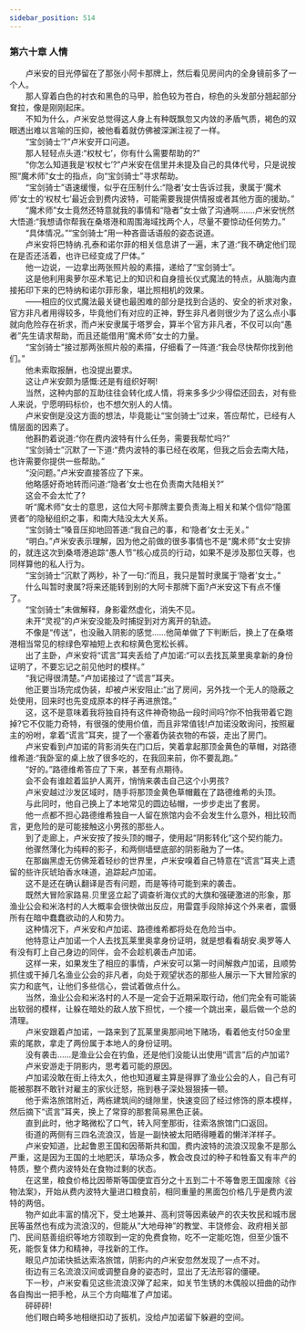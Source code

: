 ```yaml
---
sidebar_position: 514
---
```

### 第六十章 人情  


　　卢米安的目光停留在了那张小阿卡那牌上，然后看见房间内的全身镜前多了一个人。  
　　那人穿着白色的衬衣和黑色的马甲，脸色较为苍白，棕色的头发部分翘起部分耷拉，像是刚刚起床。  
　　不知为什么，卢米安总觉得这人身上有种既飘忽又内敛的矛盾气质，褐色的双眼透出难以言喻的压抑，被他看着就仿佛被深渊注视了一样。  
　　“宝剑骑士’?”卢米安开口问道。  
　　那人轻轻点头道:“权杖七’，你有什么需要帮助的?”  
　　“你怎么知道我是‘权杖七’?”卢米安在信里并未提及自己的具体代号，只是说按照“魔术师”女士的指点，向“宝剑骑士”寻求帮助。  
　　“宝剑骑士”语速缓慢，似乎在压制什么:“隐者’女士告诉过我，隶属于‘魔术师’女士的‘权杖七’最近会到费内波特，可能需要我提供情报或者其他方面的援助。”  
　　“魔术师”女士竟然还特意就我的事情和“隐者”女士做了沟通啊.…...卢米安恍然大悟道:“我想请你帮我在桑塔港和周围海域找两个人，尽量不要惊动任何势力。”  
　　“具体情况。”“宝剑骑士”用一种吝啬话语般的姿态说道。  
　　卢米安将巴特纳.孔泰和诺尔菲的相关信息讲了一遍，末了道:“我不确定他们现在是否还活着，也许已经变成了尸体。”  
　　他一边说，一边拿出两张照片般的素描，递给了“宝剑骑士”。  
　　这是他利用奥萝尔巫术笔记上的知识和自身擅长仪式魔法的特点，从脑海内直接拓印下来的巴特纳和诺尔菲形象，堪比照相机的效果。  
　　——相应的仪式魔法最关键也最困难的部分是找到合适的、安全的祈求对象，官方非凡者用得较多，毕竟他们有对应的正神，野生非凡者则很少为了这么点小事就向危险存在祈求，而卢米安隶属于塔罗会，算半个官方非凡者，不仅可以向“愚者”先生请求帮助，而且还能借用“魔术师”女士的力量。  
　　“宝剑骑士”接过那两张照片般的素描，仔细看了一阵道:“我会尽快帮你找到他们。”  
　　他未索取报酬，也没提出要求。  
　　这让卢米安颇为感慨:还是有组织好啊!  
　　当然，这种内部的互助往往会转化成人情，将来多多少少得偿还回去，对有些人来说，宁愿明码标价，也不想欠别人的人情。  
　　卢米安倒是没这方面的想法，毕竟能让“宝剑骑士”过来，答应帮忙，已经有人情层面的因素了。  
　　他斟酌着说道:“你在费内波特有什么任务，需要我帮忙吗?”  
　　“宝剑骑士”沉默了一下道:“费内波特的事已经在收尾，但我之后会去南大陆，也许需要你提供一些帮助。”  
　　“没问题。”卢米安直接答应了下来。  
　　他略感好奇地转而问道:“隐者’女士也在负责南大陆相关?”  
　　这会不会太忙了?  
　　听“魔术师”女士的意思，这位大阿卡那牌主要负责海上相关和某个信仰“隐匿贤者”的隐秘组织之事，和南大陆没太大关系。  
　　“宝剑骑士”嗓音压抑地回答道:“我自己的事，和‘隐者’女士无关。”  
　　“明白。”卢米安表示理解，因为他之前做的很多事情也不是“魔术师”女士安排的，就连这次到桑塔港追踪“愚人节”核心成员的行动，如果不是涉及那位天尊，也同样算他的私人行为。  
　　“宝剑骑士”沉默了两秒，补了一句:“而且，我只是暂时隶属于‘隐者’女士。”  
　　什么叫暂时隶属?将来还能转到别的大阿卡那牌下面?卢米安这下有点不懂了。  
　　“宝剑骑士”未做解释，身影霍然虚化，消失不见。  
　　未开“灵视”的卢米安没能及时捕捉到对方离开的轨迹。  
　　不像是“传送”，也没融入阴影的感觉……他简单做了下判断后，换上了在桑塔港相当常见的棕绿色窄袖短上衣和棕黄色宽松长裤。  
　　出了主卧，卢米安将“谎言”耳夹丢给了卢加诺:“可以去找瓦莱里奥拿新的身份证明了，不要忘记之前见他时的模样。”  
　　“我记得很清楚。”卢加诺接过了“谎言”耳夹。  
　　他正要当场完成伪装，却被卢米安阻止:“出了房间，另外找一个无人的隐蔽之处使用，回来时也先变成原本的样子再进旅馆。”  
　　这，这不是意味着我将独自持有这件神奇物品一段时间吗?你不怕我带着它跑掉?它不仅能力奇特，有很强的使用价值，而且非常值钱!卢加诺没敢询问，按照雇主的吩咐，拿着“谎言”耳夹，提了一个塞着伪装衣物的布袋，走出了房门。  
　　卢米安看到卢加诺的背影消失在门口后，笑着拿起那顶金黄色的草帽，对路德维希道:“我卧室的桌上放了很多吃的，在我回来前，你不要乱跑。”  
　　“好的。”路德维希答应了下来，甚至有点期待。  
　　会不会有谁趁着监护人离开，悄悄来袭击自己这个小男孩?  
　　卢米安越过沙发区域时，随手将那顶金黄色草帽戴在了路德维希的头顶。  
　　与此同时，他自己换上了本地常见的圆边毡帽，一步步走出了套房。  
　　他一点都不担心路德维希独自一人留在旅馆内会不会发生什么意外，相比较而言，更危险的是可能接触这小男孩的那些人。  
　　到了走廊上，卢米安按了按头顶的帽子，使用起“阴影转化”这个契约能力。  
　　他骤然薄化为纯粹的影子，和两侧墙壁底部的阴影融为了一体。  
　　在那幽黑虚无仿佛笼着轻纱的世界里，卢米安嗅着自己特意在“谎言”耳夹上遗留的些许灰琥珀香水味道，追踪起卢加诺。  
　　这不是还在确认翻译是否有问题，而是等待可能到来的袭击。  
　　既然大冒险家路易.贝里竖立起了调查祈海仪式的大旗和强硬激进的形象，那渔业公会和米洛村的人大概率会很快做出反应，用雷霆手段除掉这个外来者，震慑所有在暗中蠢蠢欲动的人和势力。  
　　这种情况下，卢米安和卢加诺、路德维希都将处在危险当中。  
　　他特意让卢加诺一个人去找瓦莱里奥拿身份证明，就是想看看胡安.奥罗等人有没有盯上自己身边的同伴，会不会趁机袭击卢加诺。  
　　这样一来，如果发生了相应的事情，卢米安可以第一时间解救卢加诺，且顺势抓住或干掉几名渔业公会的非凡者，向处于观望状态的那些人展示一下大冒险家的实力和底气，让他们多些信心，尝试着做点什么。  
　　当然，渔业公会和米洛村的人不是一定会于近期采取行动，他们完全有可能装出软弱的模样，让躲在暗处的敌人放下担忧，一个接一个跳出来，最后做一个总的清理。  
　　卢米安跟着卢加诺，一路来到了瓦莱里奥那间地下赌场，看着他支付50金里索的尾款，拿走了两份属于本地人的身份证明。  
　　没有袭击……是渔业公会在钓鱼，还是他们没能认出使用“谎言”后的卢加诺?  
　　卢米安游走于阴影内，思考着可能的原因。  
　　卢加诺没敢在街上待太久，他也知道雇主算是得罪了渔业公会的人，自己有可能被那群不敢针对雇主的家伙迁怒，拖到巷子深处狠狠揍一顿。  
　　他于索洛旅馆附近，两栋建筑间的缝隙里，快速变回了经过修饰的原本模样，然后摘下“谎言”耳夹，换上了常穿的那套简易黑色正装。  
　　直到此时，他才略微松了口气，转入阿奎那街，往索洛旅馆门口返回。  
　　街道的两侧有三四名流浪汉，皆是一副快被太阳晒得睡着的懒洋洋样子。  
　　卢米安知道，比起鲁恩王国和因蒂斯共和国，费内波特的流浪汉现象不是那么严重，这是因为王国的土地肥沃，草场众多，教会改良过的种子和牲畜又有丰产的特质，整个费内波特处在食物过剩的状态。  
　　在这里，粮食价格比因蒂斯等国便宜百分之十五到二十不等鲁恩王国废除《谷物法案》，开始从费内波特大量进口粮食前，相同重量的黑面包价格几乎是费内波特的两倍。  
　　物产如此丰富的情况下，受土地兼并、高利贷等因素破产的农夫牧民和城市居民等虽然也有成为流浪汉的，但能从“大地母神”的教堂、丰饶修会、政府相关部门、民间慈善组织等地方领取到一定的免费食物，吃不一定能吃饱，但至少饿不死，能恢复体力和精神，寻找新的工作。  
　　眼见卢加诺快抵达索洛旅馆，阴影内的卢米安忽然发现了一点不对。  
　　街边有三名流浪汉间或调整自身的姿态时，显出了无法形容的僵硬。  
　　下一秒，卢米安看见这些流浪汉弹了起来，如关节生锈的木偶般以扭曲的动作各自掏出一把手枪，从三个方向瞄准了卢加诺。  
　　砰砰砰!  
　　他们眼白畸多地相继扣动了扳机，没给卢加诺留下躲避的空间。  
